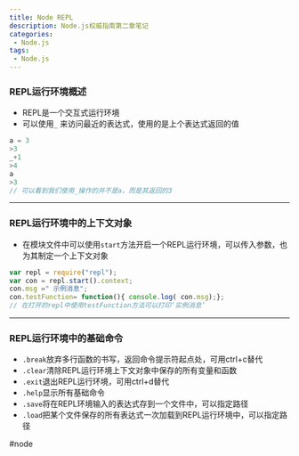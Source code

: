 ```yaml
---
title: Node REPL
description: Node.js权威指南第二章笔记
categories:
 - Node.js
tags:
 - Node.js
---
```

### REPL运行环境概述
* REPL是一个交互式运行环境
* 可以使用`_` 来访问最近的表达式，使用的是上个表达式返回的值
```js
a = 3
>3
_+1
>4
a
>3
// 可以看到我们使用_操作的并不是a，而是其返回的3
```
- - - -
### REPL运行环境中的上下文对象
* 在模块文件中可以使用`start`方法开启一个REPL运行环境，可以传入参数，也为其制定一个上下文对象
```js
var repl = require("repl");
var con = repl.start().context;
con.msg =" 示例消息";
con.testFunction= function(){ console.log( con.msg);};
// 在打开的repl中使用testFunction方法可以打印‘实例消息’
```
- - - -
### REPL运行环境中的基础命令
* `.break`放弃多行函数的书写，返回命令提示符起点处，可用ctrl+c替代
* `.clear`清除REPL运行环境上下文对象中保存的所有变量和函数
* `.exit`退出REPL运行环境，可用ctrl+d替代
* `.help`显示所有基础命令
* `.save`将在REPL环境输入的表达式存到一个文件中，可以指定路径
* `.load`把某个文件保存的所有表达式一次加载到REPL运行环境中，可以指定路径











#node